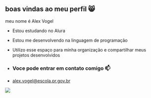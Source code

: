 ## boas vindas ao meu perfil 😸

meu nome é Alex Vogel

- Estou estudando no Alura
- Estou me desenvolvendo na linguagem de programação
- Utilizo esse espaço para minha organização e compartilhar meus projetos desenvolvidos
- ### Voce pode entrar em contato comigo 📫

- alex.vogel@escola.pr.gov.br

  


![](https://media1.tenor.com/m/yheo1GGu3FwAAAAd/rick-roll-rick-ashley.gif)
